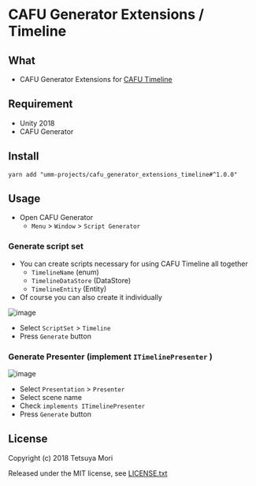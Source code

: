 # CAFU Generator Extensions / Timeline

## What

* CAFU Generator Extensions for [CAFU Timeline](https://github.com/umm-projects/cafu_timeline)

## Requirement

* Unity 2018
* CAFU Generator

## Install

```shell
yarn add "umm-projects/cafu_generator_extensions_timeline#^1.0.0"
```

## Usage

* Open CAFU Generator
  * `Menu` &gt; `Window` &gt; `Script Generator`

### Generate script set

* You can create scripts necessary for using CAFU Timeline all together
  * `TimelineName` (enum)
  * `TimelineDataStore` (DataStore)
  * `TimelineEntity` (Entity)
* Of course you can also create it individually

![image](https://user-images.githubusercontent.com/838945/41533160-ceb391d2-7334-11e8-9117-eca56ec41d16.png)

* Select `ScriptSet` &gt; `Timeline`
* Press `Generate` button

### Generate Presenter (implement `ITimelinePresenter` )

![image](https://user-images.githubusercontent.com/838945/41533459-c9b92006-7335-11e8-9537-4637c83cdf14.png)

* Select `Presentation` &gt; `Presenter`
* Select scene name
* Check `implements ITimelinePresenter`
* Press `Generate` button

## License

Copyright (c) 2018 Tetsuya Mori

Released under the MIT license, see [LICENSE.txt](LICENSE.txt)

